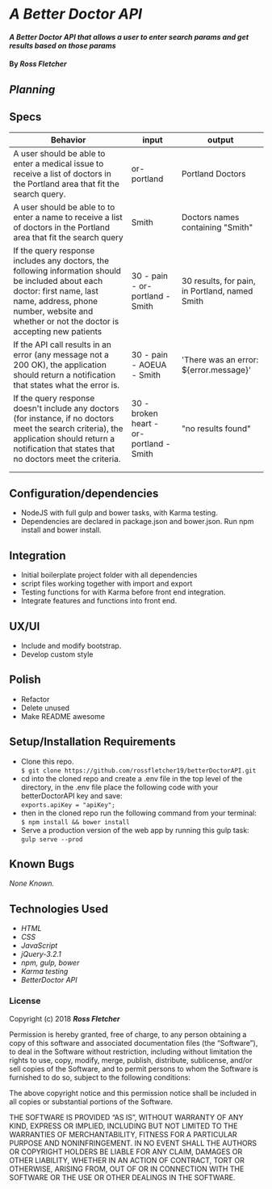 # _A Better Doctor API_

#### _A Better Doctor API that allows a user to enter search params and get results based on those params_

#### By _**Ross Fletcher**_

## _Planning_

## Specs

| Behavior  | input  | output  |
|---|---|---|
| A user should be able to enter a medical issue to receive a list of doctors in the Portland area that fit the search query.  | or-portland  | Portland Doctors  |
| A user should be able to to enter a name to receive a list of doctors in the Portland area that fit the search query | Smith  | Doctors names containing "Smith"  |
| If the query response includes any doctors, the following information should be included about each doctor: first name, last name, address, phone number, website and whether or not the doctor is accepting new patients  | 30 - pain - or-portland - Smith   | 30 results, for pain, in Portland, named Smith  |
| If the API call results in an error (any message not a 200 OK), the application should return a notification that states what the error is.  | 30 - pain - AOEUA - Smith  | 'There was an error: ${error.message}'  |
| If the query response doesn't include any doctors (for instance, if no doctors meet the search criteria), the application should return a notification that states that no doctors meet the criteria.  | 30 - broken heart - or-portland - Smith  | "no results found"  |
|   |   |   |
|   |   |   |

## Configuration/dependencies
  * NodeJS with full gulp and bower tasks, with Karma testing.
  * Dependencies are declared in package.json and bower.json. Run npm install and bower install.



## Integration
  * Initial boilerplate project folder with all dependencies
  * script files working together with import and export
  * Testing functions for with Karma before front end integration.
  * Integrate features and functions into front end.

## UX/UI
  * Include and modify bootstrap.
  * Develop custom style

## Polish
  * Refactor
  * Delete unused
  * Make README awesome


## Setup/Installation Requirements


* Clone this repo. <br />
`$ git clone https://github.com/rossfletcher19/betterDoctorAPI.git`
* cd into the cloned repo and create a .env file in the top level of the directory, in the .env file place the following code with your betterDoctorAPI key and save: <br/>
`exports.apiKey = "apiKey";`
* then in the cloned repo run the following command from your terminal: <br/>
`$ npm install && bower install`
* Serve a production version of the web app by running this gulp task: <br/>
`gulp serve --prod`

## Known Bugs

_None Known._

## Technologies Used

* _HTML_
* _CSS_
* _JavaScript_
* _jQuery-3.2.1_
* _npm, gulp, bower_
* _Karma testing_
* _BetterDoctor API_

### License

Copyright (c) 2018 **_Ross Fletcher_**

Permission is hereby granted, free of charge, to any person obtaining a copy of this software and associated documentation files (the “Software”), to deal in the Software without restriction, including without limitation the rights to use, copy, modify, merge, publish, distribute, sublicense, and/or sell copies of the Software, and to permit persons to whom the Software is furnished to do so, subject to the following conditions:

The above copyright notice and this permission notice shall be included in all copies or substantial portions of the Software.

THE SOFTWARE IS PROVIDED “AS IS”, WITHOUT WARRANTY OF ANY KIND, EXPRESS OR IMPLIED, INCLUDING BUT NOT LIMITED TO THE WARRANTIES OF MERCHANTABILITY, FITNESS FOR A PARTICULAR PURPOSE AND NONINFRINGEMENT. IN NO EVENT SHALL THE AUTHORS OR COPYRIGHT HOLDERS BE LIABLE FOR ANY CLAIM, DAMAGES OR OTHER LIABILITY, WHETHER IN AN ACTION OF CONTRACT, TORT OR OTHERWISE, ARISING FROM, OUT OF OR IN CONNECTION WITH THE SOFTWARE OR THE USE OR OTHER DEALINGS IN THE SOFTWARE.
